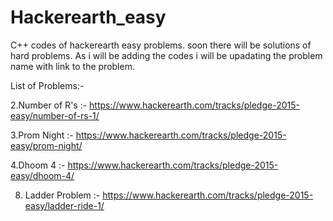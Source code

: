 # Hackerearth_easy
C++ codes of hackerearth easy problems. soon there will be solutions of hard problems.
As i will be adding the codes i will be upadating the problem name with link to the problem.

List of Problems:-

2.Number of R's :- https://www.hackerearth.com/tracks/pledge-2015-easy/number-of-rs-1/

3.Prom Night :- https://www.hackerearth.com/tracks/pledge-2015-easy/prom-night/

4.Dhoom 4 :- https://www.hackerearth.com/tracks/pledge-2015-easy/dhoom-4/

8. Ladder Problem :- https://www.hackerearth.com/tracks/pledge-2015-easy/ladder-ride-1/
